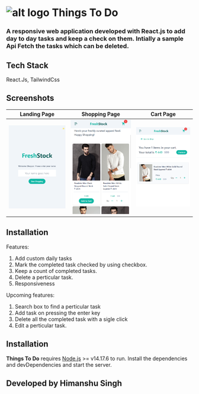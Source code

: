 # ![alt logo](https://github.com/singhhimansh/todo-react/blob/main/public/todo.png) Things To Do

### A responsive web application developed with React.js to add day to day tasks and keep a check on them. Intially a sample Api Fetch the tasks which can be deleted.

## Tech Stack
 React.Js, TailwindCss



## Screenshots

Landing Page             |  Shopping Page               | Cart Page
:-------------------------:|:-------------------------:|:-------------------------:
![](https://github.com/absharma9796/fresh-stock/blob/master/web/public/landing.png)  |  ![](https://github.com/absharma9796/fresh-stock/blob/master/web/public/shop.png) | ![](https://github.com/absharma9796/fresh-stock/blob/master/web/public/cart.png)


## Installation
Features:
1. Add custom daily tasks
2. Mark the completed task checked by using checkbox.
3. Keep a count of completed tasks.
4. Delete a perticular task.
5. Responsiveness

Upcoming features:
1. Search box to find a perticular task
2. Add task on pressing the enter key
3. Delete all the completed task with a sigle click
4. Edit a perticular task.


## Installation

**Things To Do** requires [Node.js](https://nodejs.org/)  >= v14.17.6 to run.
Install the dependencies and devDependencies and start the server.

## Developed by Himanshu Singh
